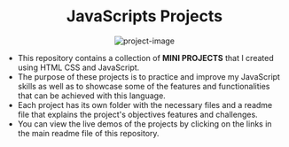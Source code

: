 <h1 align="center" id="title">JavaScripts Projects</h1>

<p align="center"><img src="https://socialify.git.ci/Kartik-Maheshwari/JavaScript-Projects/image?description=1&amp;font=Inter&amp;forks=1&amp;issues=1&amp;name=1&amp;owner=1&amp;pattern=Circuit%20Board&amp;pulls=1&amp;stargazers=1&amp;theme=Dark" alt="project-image"></p>

<p id="description">
<ul>
<li>This repository contains a collection of <b>MINI PROJECTS</b> that I created using HTML CSS and JavaScript. </li>
<li>The purpose of these projects is to practice and improve my JavaScript skills as well as to showcase some of the features and functionalities that can be achieved with this language. </li>
<li>
Each project has its own folder with the necessary files and a readme file that explains the project's objectives features and challenges.</li>
<li>You can view the live demos of the projects by clicking on the links in the main readme file of this repository.</li>
</ul>
</p>
